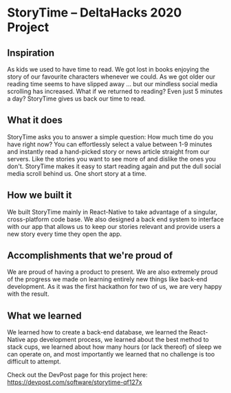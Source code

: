 # StoryTime – DeltaHacks 2020 Project

## Inspiration
As kids we used to have time to read. We got lost in books enjoying the story of our favourite characters whenever we could. As we got older our reading time seems to have slipped away ... but our mindless social media scrolling has increased. What if we returned to reading? Even just 5 minutes a day? StoryTime gives us back our time to read.

## What it does
StoryTime asks you to answer a simple question: How much time do you have right now? You can effortlessly select a value between 1-9 minutes and instantly read a hand-picked story or news article straight from our servers. Like the stories you want to see more of and dislike the ones you don't. StoryTime makes it easy to start reading again and put the dull social media scroll behind us. One short story at a time.

## How we built it
We built StoryTime mainly in React-Native to take advantage of a singular, cross-platform code base. We also designed a back end system to interface with our app that allows us to keep our stories relevant and provide users a new story every time they open the app.

## Accomplishments that we're proud of
We are proud of having a product to present. We are also extremely proud of the progress we made on learning entirely new things like back-end development. As it was the first hackathon for two of us, we are very happy with the result.

## What we learned
We learned how to create a back-end database, we learned the React-Native app development process, we learned about the best method to stack cups, we learned about how many hours (or lack thereof) of sleep we can operate on, and most importantly we learned that no challenge is too difficult to attempt.

Check out the DevPost page for this project here: https://devpost.com/software/storytime-qf127x
